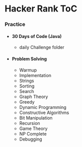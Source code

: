 # Hacker Rank ToC

### Practice

* #### 30 Days of Code (Java)
  * daily Challenge folder

* #### Problem Solving

  * Warmup
  * Implementation
  * Strings
  * Sorting
  * Search
  * Graph Theory
  * Greedy
  * Dynamic Programming
  * Constructive Algorithms
  * Bit Manipulation
  * Recursion
  * Game Theory
  * NP Complete
  * Debugging

